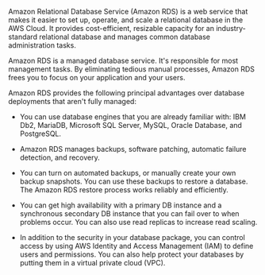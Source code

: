 Amazon Relational Database Service (Amazon RDS) is a web service that makes it easier to set up, operate, and scale a relational database in the AWS Cloud. It provides cost-efficient, resizable capacity for an industry-standard relational database and manages common database administration tasks.

Amazon RDS is a managed database service. It's responsible for most management tasks. By eliminating tedious manual processes, Amazon RDS frees you to focus on your application and your users.

Amazon RDS provides the following principal advantages over database deployments that aren't fully managed:

- You can use database engines that you are already familiar with: IBM Db2, MariaDB, Microsoft SQL Server, MySQL, Oracle Database, and PostgreSQL.
    
- Amazon RDS manages backups, software patching, automatic failure detection, and recovery.
    
- You can turn on automated backups, or manually create your own backup snapshots. You can use these backups to restore a database. The Amazon RDS restore process works reliably and efficiently.
    
- You can get high availability with a primary DB instance and a synchronous secondary DB instance that you can fail over to when problems occur. You can also use read replicas to increase read scaling.
    
- In addition to the security in your database package, you can control access by using AWS Identity and Access Management (IAM) to define users and permissions. You can also help protect your databases by putting them in a virtual private cloud (VPC).
